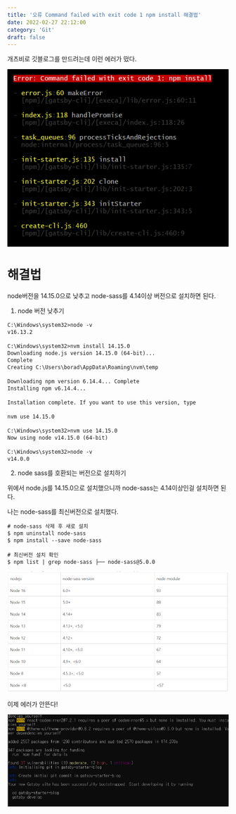 ```yaml
---
title: '오류 Command failed with exit code 1 npm install 해결법'
date: 2022-02-27 22:12:00
category: 'Git'
draft: false
---
```


개츠비로 깃블로그를 만드려는데 이런 에러가 떴다.

![img](./images/220227_01.png)

# 해결법

node버전을 14.15.0으로 낮추고 node-sass를 4.14이상 버전으로 설치하면 된다.

1. node 버전 낮추기

```
C:\Windows\system32>node -v
v16.13.2

C:\Windows\system32>nvm install 14.15.0
Downloading node.js version 14.15.0 (64-bit)...
Complete
Creating C:\Users\borad\AppData\Roaming\nvm\temp

Downloading npm version 6.14.4... Complete
Installing npm v6.14.4...

Installation complete. If you want to use this version, type

nvm use 14.15.0

C:\Windows\system32>nvm use 14.15.0
Now using node v14.15.0 (64-bit)

C:\Windows\system32>node -v
v14.0.0
```

2. node sass를 호환되는 버전으로 설치하기

위에서 node.js를 14.15.0으로 설치했으니까 node-sass는 4.14이상인걸 설치하면 된다.

나는 node-sass를 최신버전으로 설치했다.

```
# node-sass 삭제 후 새로 설치 
$ npm uninstall node-sass 
$ npm install --save node-sass 

# 최신버전 설치 확인 
$ npm list | grep node-sass ├── node-sass@5.0.0
```

![img](./images/220227_02.png)

이제 에러가 안뜬다!

![img](./images/220227_03.png)
